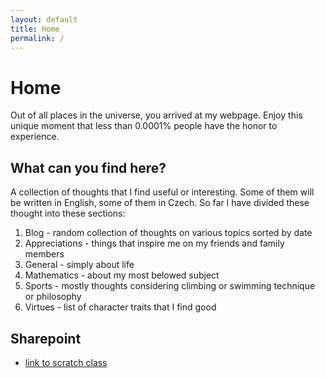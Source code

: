 ```yaml
---
layout: default
title: Home
permalink: /
---
```


# Home

Out of all places in the universe, you arrived at my webpage. Enjoy this unique moment that less than 0.0001% people have the honor to experience. 

## What can you find here?

A collection of thoughts that I find useful or interesting. Some of them will be written in English, some of them in Czech. So far I have divided these thought into these sections:
1. Blog - random collection of thoughts on various topics sorted by date
2. Appreciations - things that inspire me on my friends and family members
3. General - simply about life 
4. Mathematics - about my most belowed subject
5. Sports - mostly thoughts considering climbing or swimming technique or philosophy
6. Virtues - list of character traits that I find good

## Sharepoint

- [link to scratch class](http://scratch.mit.edu/signup/e4tp39524)